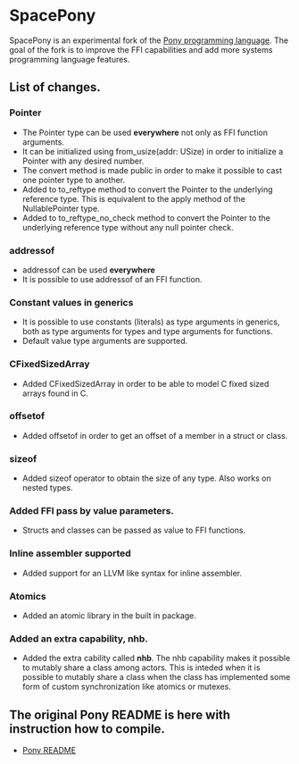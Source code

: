 # SpacePony

SpacePony is an experimental fork of the [Pony programming language](https://github.com/ponylang/ponyc). The goal of the fork is to improve the FFI capabilities and add more systems programming language features.

## List of changes.

### Pointer

* The Pointer type can be used **everywhere** not only as FFI function arguments.
* It can be initialized using from_usize(addr: USize) in order to initialize a Pointer with any desired number.
* The convert method is made public in order to make it possible to cast one pointer type to another.
* Added to to_reftype method to convert the Pointer to the underlying reference type. This is equivalent to the apply method of the NullablePointer type.
* Added to to_reftype_no_check method to convert the Pointer to the underlying reference type without any null pointer check.

### addressof

* addressof can be used **everywhere**
* It is possible to use addressof of an FFI function.

### Constant values in generics

* It is possible to use constants (literals) as type arguments in generics, both as type arguments for types and type arguments for functions.
* Default value type arguments are supported.

### CFixedSizedArray

* Added CFixedSizedArray in order to be able to model C fixed sized arrays found in C.

### offsetof

* Added offsetof in order to get an offset of a member in a struct or class.

### sizeof

* Added sizeof operator to obtain the size of any type. Also works on nested types.

### Added FFI pass by value parameters.

* Structs and classes can be passed as value to FFI functions.

### Inline assembler supported

* Added support for an LLVM like syntax for inline assembler.

### Atomics

* Added an atomic library in the built in package.

### Added an extra capability, nhb.

* Added the extra cability called **nhb**. The nhb capability makes it possible to mutably share a class among actors. This is inteded when it is possible to mutably share a class when the class has implemented some form of custom synchronization like atomics or mutexes. 


## The original Pony README is here with instruction how to compile.

* [Pony README](README_old_Pony.md)
